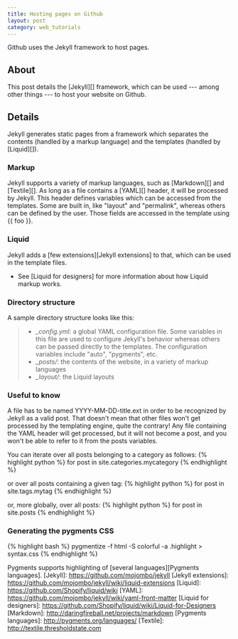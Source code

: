 ```yaml
---
title: Hosting pages on Github
layout: post
category: web_tutorials
---
```


Github uses the Jekyll framework to host pages.

## About ##
This post details the [Jekyll][] framework, which can be used --- among other things --- to host your website on Github.

## Details ##
Jekyll generates static pages from a framework which separates the contents (handled by a markup language) and the templates (handled by [Liquid][]).


### Markup ###
Jekyll supports a variety of markup languages, such as [Markdown][] and [Textile][]. As long as a file contains a [YAML][] header, it will be processed by Jekyll. This header defines variables which can be accessed from the templates. Some are built in, like "layout" and "permalink", whereas others can be defined by the user. Those fields are accessed in the template using \{\{ foo \}\}.

### Liquid ###
Jekyll adds a [few extensions][Jekyll extensions] to that, which can be used in the template files.

- See [Liquid for designers] for more information about how Liquid markup works. 

### Directory structure ###
A sample directory structure looks like this:
> * *\_config.yml*: a global YAML configuration file. Some variables in this file are used to configure Jekyll's behavior whereas others can be passed directly to the templates. The configuration variables include "auto", "pygments", etc.
> * *\_posts/*: the contents of the website, in a variety of markup languages
> * *\_layout/*: the Liquid layouts

### Useful to know ###
A file has to be named YYYY-MM-DD-title.ext in order to be recognized by Jekyll
as a valid post. That doesn't mean that other files won't get processed by the
templating engine, quite the contrary! Any file containing the YAML header will
get processed, but it will not become a post, and you won't be able to refer to
it from the posts variables.

You can iterate over all posts belonging to a category as follows:
{% highlight python %}
for post in site.categories.mycategory
{% endhighlight %}

or over all posts containing a given tag:
{% highlight python %}
for post in site.tags.mytag
{% endhighlight %}

or, more globally, over all posts:
{% highlight python %}
for post in site.posts
{% endhighlight %}

### Generating the pygments CSS ###
{% highlight bash %}
pygmentize -f html -S colorful -a .highlight > syntax.css
{% endhighlight %}

Pygments supports highlighting of [several languages][Pygments languages].
[Jekyll]: https://github.com/mojombo/jekyll
[Jekyll extensions]: https://github.com/mojombo/jekyll/wiki/liquid-extensions
[Liquid]: https://github.com/Shopify/liquid/wiki
[YAML]: https://github.com/mojombo/jekyll/wiki/yaml-front-matter
[Liquid for designers]: https://github.com/Shopify/liquid/wiki/Liquid-for-Designers
[Markdown]: http://daringfireball.net/projects/markdown
[Pygments languages]: http://pygments.org/languages/
[Textile]: http://textile.thresholdstate.com
